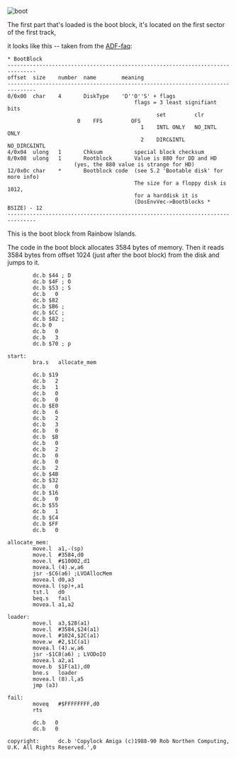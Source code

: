![boot](Rainbow.jpg)

The first part that's loaded is the boot block, it's located on the first sector of the first track,

it looks like this -- taken from the [ADF-faq](http://lclevy.free.fr/adflib/adf_info.html#p41):

```
* BootBlock
-------------------------------------------------------------------------------
offset	size    number	name		meaning
-------------------------------------------------------------------------------
0/0x00  char    4       DiskType	'D''O''S' + flags
                                        flags = 3 least signifiant bits
                                               set         clr
					  0    FFS         OFS
                                          1    INTL ONLY   NO_INTL ONLY
                                          2    DIRC&INTL   NO_DIRC&INTL
4/0x04  ulong   1       Chksum          special block checksum
8/0x08  ulong   1       Rootblock       Value is 880 for DD and HD 
					 (yes, the 880 value is strange for HD)
12/0x0c char    *       Bootblock code  (see 5.2 'Bootable disk' for more info)
                                        The size for a floppy disk is 1012,
                                        for a harddisk it is
                                        (DosEnvVec->Bootblocks * BSIZE) - 12
-------------------------------------------------------------------------------
```

This is the boot block from Rainbow Islands.

The code in the boot block allocates 3584 bytes of memory. Then it reads 3584 bytes from offset 1024 (just after the boot block) from the disk and jumps to it.

```
		dc.b $44 ; D
		dc.b $4F ; O
		dc.b $53 ; S
		dc.b   0
		dc.b $82
		dc.b $B6 ; 
		dc.b $CC ; 
		dc.b $82 ; 
		dc.b 0
		dc.b   0
		dc.b   3
		dc.b $70 ; p

start:
		bra.s	allocate_mem
	
		dc.b $19
		dc.b   2
		dc.b   1
		dc.b   0
		dc.b   0
		dc.b $E0
		dc.b   6
		dc.b   2
		dc.b   3
		dc.b   0
		dc.b  $B
		dc.b   0
		dc.b   2
		dc.b   0
		dc.b   0
		dc.b   2
		dc.b $4B
		dc.b $32
		dc.b   0
		dc.b $16
		dc.b   0
		dc.b $55
		dc.b   1
		dc.b $C4
		dc.b $FF
		dc.b   0

allocate_mem:
		move.l	a1,-(sp)
		move.l	#3584,d0
		move.l	#$10002,d1
		movea.l	(4).w,a6
		jsr	-$C6(a6) ;LVOAllocMem
		movea.l	d0,a3
		movea.l	(sp)+,a1
		tst.l	d0
		beq.s	fail
		movea.l	a1,a2

loader:
		move.l	a3,$28(a1)
		move.l	#3584,$24(a1)
		move.l	#1024,$2C(a1)
		move.w	#2,$1C(a1)
		movea.l	(4).w,a6
		jsr	-$1C8(a6) ; LVODoIO
		movea.l	a2,a1
		move.b	$1F(a1),d0
		bne.s	loader
		movea.l	(8).l,a5
		jmp	(a3)

fail:
		moveq	#$FFFFFFFF,d0
		rts
	
		dc.b   0
		dc.b   0
		
copyright:      dc.b 'Copylock Amiga (c)1988-90 Rob Northen Computing, U.K. All Rights Reserved.',0

```
